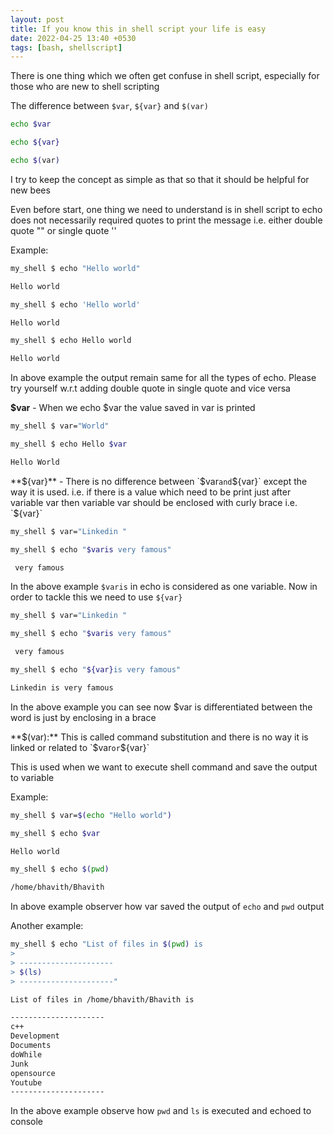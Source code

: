 ```yaml
---
layout: post
title: If you know this in shell script your life is easy
date: 2022-04-25 13:40 +0530
tags: [bash, shellscript]
---
```


There is one thing which we often get confuse in shell script, especially for those who are new to shell scripting

The difference between `$var`, `${var}` and `$(var)`

```bash
echo $var

echo ${var}

echo $(var)
```
I try to keep the concept as simple as that so that it should be helpful for new bees

Even before start, one thing we need to understand is in shell script to echo does not necessarily required quotes to print the message i.e. either double quote "" or single quote ''

Example:

```bash
my_shell $ echo "Hello world"

Hello world

my_shell $ echo 'Hello world'

Hello world

my_shell $ echo Hello world

Hello world
```
In above example the output remain same for all the types of echo. Please try yourself w.r.t adding double quote in single quote and vice versa

**$var** - When we echo $var the value saved in var is printed

```bash
my_shell $ var="World"

my_shell $ echo Hello $var

Hello World
```
**${var}** - There is no difference between `$var` and `${var}` except the way it is used. i.e. if there is a value which need to be print just after variable var then variable var should be enclosed with curly brace i.e. `${var}`

```bash
my_shell $ var="Linkedin "

my_shell $ echo "$varis very famous"

 very famous
```
In the above example `$varis` in echo is considered as one variable. Now in order to tackle this we need to use `${var}`

```bash
my_shell $ var="Linkedin "

my_shell $ echo "$varis very famous"

 very famous

my_shell $ echo "${var}is very famous"

Linkedin is very famous

```
In the above example you can see now $var is differentiated between the word is just by enclosing in a brace

**$(var):** This is called command substitution and there is no way it is linked or related to `$var` or `${var}`

This is used when we want to execute shell command and save the output to variable

Example:

```bash
my_shell $ var=$(echo "Hello world")

my_shell $ echo $var

Hello world

my_shell $ echo $(pwd)

/home/bhavith/Bhavith

```
In above example observer how var saved the output of `echo` and `pwd` output

Another example:

```bash
my_shell $ echo "List of files in $(pwd) is
>
> ---------------------
> $(ls)
> ---------------------"

List of files in /home/bhavith/Bhavith is

---------------------
c++
Development
Documents
doWhile
Junk
opensource
Youtube
---------------------
```
In the above example observe how `pwd` and `ls` is executed and echoed to console